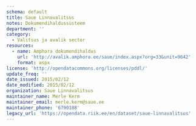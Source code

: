 ```yaml
---
schema: default
title: Saue Linnavalitsus
notes: Dokumendihaldussüsteem
department: ''
category:
  - Valitsus ja avalik sector
resources:
  - name: Amphora dokumendihaldus
    url: 'http://avalik.amphora.ee/saue/index.aspx?org=33&unit=9642'
    format: aspx
license: 'http://opendatacommons.org/licenses/pddl/'
update_freq: ''
date_issued: 2015/02/12
date_modified: 2015/02/12
organization: Saue Linnavalitsus
maintainer_name: Merle Kerm
maintainer_email: merle.kerm@saue.ee
maintainer_phone: '6790188'
legacy_url: 'https://opendata.riik.ee/en/dataset/saue-linnavalitsus'
---
```

